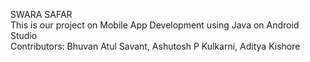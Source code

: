 SWARA SAFAR 
<br>
This is our project on Mobile App Development using Java on Android Studio
<br>
Contributors:  Bhuvan Atul Savant, Ashutosh P Kulkarni, Aditya Kishore
